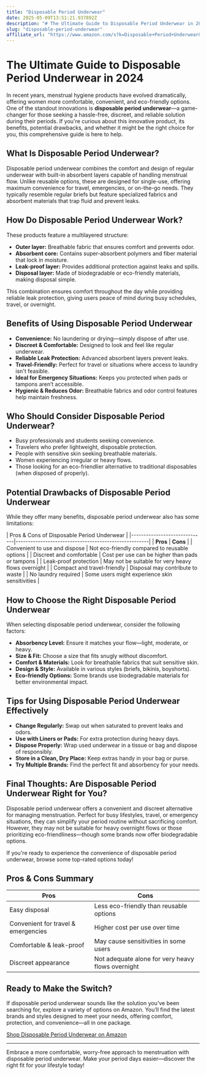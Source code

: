 ```yaml
---
title: "Disposable Period Underwear"
date: 2025-05-09T13:51:21.937892Z
description: "# The Ultimate Guide to Disposable Period Underwear in 2024..."
slug: "disposable-period-underwear"
affiliate_url: "https://www.amazon.com/s?k=Disposable+Period+Underwear&linkCode=ll2&tag=alrimweb-20&linkId=962a266b787d542ab04ab490b34de0ce&language=en_US&ref_=as_li_ss_tl"
---
```

# The Ultimate Guide to Disposable Period Underwear in 2024

In recent years, menstrual hygiene products have evolved dramatically, offering women more comfortable, convenient, and eco-friendly options. One of the standout innovations is **disposable period underwear**—a game-changer for those seeking a hassle-free, discreet, and reliable solution during their periods. If you're curious about this innovative product, its benefits, potential drawbacks, and whether it might be the right choice for you, this comprehensive guide is here to help.

## What Is Disposable Period Underwear?

Disposable period underwear combines the comfort and design of regular underwear with built-in absorbent layers capable of handling menstrual flow. Unlike reusable options, these are designed for single-use, offering maximum convenience for travel, emergencies, or on-the-go needs. They typically resemble regular briefs but feature specialized fabrics and absorbent materials that trap fluid and prevent leaks.

## How Do Disposable Period Underwear Work?

These products feature a multilayered structure:
- **Outer layer:** Breathable fabric that ensures comfort and prevents odor.
- **Absorbent core:** Contains super-absorbent polymers and fiber material that lock in moisture.
- **Leak-proof layer:** Provides additional protection against leaks and spills.
- **Disposal layer:** Made of biodegradable or eco-friendly materials, making disposal simple.

This combination ensures comfort throughout the day while providing reliable leak protection, giving users peace of mind during busy schedules, travel, or overnight.

## Benefits of Using Disposable Period Underwear

- **Convenience:** No laundering or drying—simply dispose of after use.
- **Discreet & Comfortable:** Designed to look and feel like regular underwear.
- **Reliable Leak Protection:** Advanced absorbent layers prevent leaks.
- **Travel-Friendly:** Perfect for travel or situations where access to laundry isn't feasible.
- **Ideal for Emergency Situations:** Keeps you protected when pads or tampons aren’t accessible.
- **Hygienic & Reduces Odor:** Breathable fabrics and odor control features help maintain freshness.

## Who Should Consider Disposable Period Underwear?

- Busy professionals and students seeking convenience.
- Travelers who prefer lightweight, disposable protection.
- People with sensitive skin seeking breathable materials.
- Women experiencing irregular or heavy flows.
- Those looking for an eco-friendlier alternative to traditional disposables (when disposed of properly).

## Potential Drawbacks of Disposable Period Underwear

While they offer many benefits, disposable period underwear also has some limitations:

| Pros & Cons of Disposable Period Underwear |
|------------------------------|------------------------------------------------------|
| **Pros**                   | **Cons**                                              |
| Convenient to use and dispose | Not eco-friendly compared to reusable options     |
| Discreet and comfortable    | Cost per use can be higher than pads or tampons     |
| Leak-proof protection       | May not be suitable for very heavy flows overnight  |
| Compact and travel-friendly | Disposal may contribute to waste                   |
| No laundry required         | Some users might experience skin sensitivities   |

## How to Choose the Right Disposable Period Underwear

When selecting disposable period underwear, consider the following factors:
- **Absorbency Level:** Ensure it matches your flow—light, moderate, or heavy.
- **Size & Fit:** Choose a size that fits snugly without discomfort.
- **Comfort & Materials:** Look for breathable fabrics that suit sensitive skin.
- **Design & Style:** Available in various styles (briefs, bikinis, boyshorts).
- **Eco-friendly Options:** Some brands use biodegradable materials for better environmental impact.

## Tips for Using Disposable Period Underwear Effectively

- **Change Regularly:** Swap out when saturated to prevent leaks and odors.
- **Use with Liners or Pads:** For extra protection during heavy days.
- **Dispose Properly:** Wrap used underwear in a tissue or bag and dispose of responsibly.
- **Store in a Clean, Dry Place:** Keep extras handy in your bag or purse.
- **Try Multiple Brands:** Find the perfect fit and absorbency for your needs.

## Final Thoughts: Are Disposable Period Underwear Right for You?

Disposable period underwear offers a convenient and discreet alternative for managing menstruation. Perfect for busy lifestyles, travel, or emergency situations, they can simplify your period routine without sacrificing comfort. However, they may not be suitable for heavy overnight flows or those prioritizing eco-friendliness—though some brands now offer biodegradable options.

If you're ready to experience the convenience of disposable period underwear, browse some top-rated options today!

## Pros & Cons Summary

| **Pros** | **Cons** |
|------------|----------|
| Easy disposal | Less eco-friendly than reusable options |
| Convenient for travel & emergencies | Higher cost per use over time |
| Comfortable & leak-proof | May cause sensitivities in some users |
| Discreet appearance | Not adequate alone for very heavy flows overnight |

## Ready to Make the Switch?

If disposable period underwear sounds like the solution you’ve been searching for, explore a variety of options on Amazon. You’ll find the latest brands and styles designed to meet your needs, offering comfort, protection, and convenience—all in one package.

[Shop Disposable Period Underwear on Amazon](https://www.amazon.com/s?k=Disposable+Period+Underwear&linkCode=ll2&tag=alrimweb-20&linkId=962a266b787d542ab04ab490b34de0ce&language=en_US&ref_=as_li_ss_tl)

---

Embrace a more comfortable, worry-free approach to menstruation with disposable period underwear. Make your period days easier—discover the right fit for your lifestyle today!